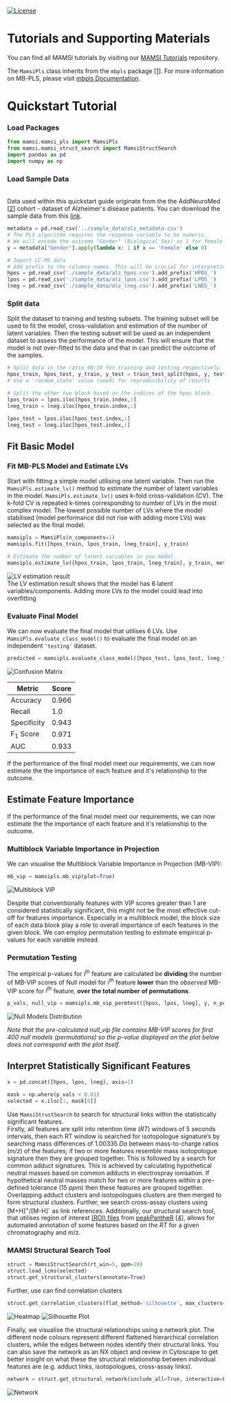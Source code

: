 [![License](https://img.shields.io/badge/License-BSD_3--Clause-blue.svg)](https://opensource.org/licenses/BSD-3-Clause)

# Tutorials and Supporting Materials
You can find all MAMSI tutorials by visiting our [MAMSI Tutorials](https://github.com/kopeckylukas/py-mamsi-tutorials) repository. 

The `MamsiPls` class inherits from the `mbpls` package [[1](./index.md/#references)]. For more information on MB-PLS, please visit [mbpls Documentation](https://mbpls.readthedocs.io/en/latest/index.html).

# Quickstart Tutorial
### Load Packages

```python 
from mamsi.mamsi_pls import MamsiPls
from mamsi.mamsi_struct_search import MamsiStructSearch
import pandas as pd
import numpy as np
```

### Load Sample Data
<br> Data used within this quickstart guide originate from the the AddNeuroMed [[2](index.md/#references)] cohort - dataset of Alzheimer's disease patients. 
You can download the sample data from this [link](https://github.com/kopeckylukas/py-mamsi-tutorials/tree/main/sample_data).

```python
metadata = pd.read_csv('../sample_data/alz_metadata.csv')
# The PLS algorithm requires the response variable to be numeric. 
# We will encode the outcome "Gender" (Biological Sex) as 1 for female and 0 for male subjects. 
y = metadata["Gender"].apply(lambda x: 1 if x == 'Female' else 0)

# Import LC-MS data
# Add prefix to the columns names. This will be crucial for interpreting the results later on.
hpos = pd.read_csv('./sample_data/alz_hpos.csv').add_prefix('HPOS_')
lpos = pd.read_csv('./sample_data/alz_lpos.csv').add_prefix('LPOS_')
lneg = pd.read_csv('./sample_data/alz_lneg.csv').add_prefix('LNEG_')
```

### Split data
Split the dataset to training and testing subsets. The training subset will be used to fit the model, cross-validation and estimation of the number of latent variables. Then the testing subset will be used as an independent dataset to assess the performance of the model. This will ensure that the model is not over-fitted to the data and that in can predict the outcome of the samples.

```python
# Split data in the ratio 90:10 for training and testing respectively.
hpos_train, hpos_test, y_train, y_test = train_test_split(hpos, y, test_size=0.1, random_state=42)
# Use a 'random_state' value (seed) for reproducibility of results

# Split the other two block based on the indices of the hpos block.
lpos_train = lpos.iloc[hpos_train.index,:]
lneg_train = lneg.iloc[hpos_train.index,:]

lpos_test = lpos.iloc[hpos_test.index,:]
lneg_test = lneg.iloc[hpos_test.index,:]
```

## Fit Basic Model
### Fit MB-PLS Model and Estimate LVs
Start with fitting a simple model utilising one latent variable. Then run the `MamsiPls.estimate_lv()` method to estimate the number of latent variables in the model. `MamsiPls.estimate_lv()` uses k-fold cross-validation (CV). The k-fold CV is repeated k-times corresponding to number of LVs in the most complex model. The lowest possible number of LVs where the model stabilised (model performance did not rise with adding more LVs) was selected as the final model.
```python 
mamsipls = MamsiPls(n_components=1)
mamsipls.fit([hpos_train, lpos_train, lneg_train], y_train)

# Estimate the number of latent variables in you model
mamsipls.estimate_lv([hpos_train, lpos_train, lneg_train], y_train, metric='auc')
```
![LV estimation result](./images/lv_estimation.png)
<br>The LV estimation result shows that the model has 6 latent variables/components. Adding more LVs to the model could lead into overfitting 

### Evaluate Final Model
We can now evaluate the final model that utilises 6 LVs. Use `MamsiPls.evaluate_class_model()` to evaluate the final model on an independent `'testing'` dataset. 

```python
predicted = mamsipls.evaluate_class_model([hpos_test, lpos_test, lneg_test], y_test.array)
```
![Confusion Matrix](./images/confusion_matrix.png)

| Metric              | Score |
| ------------        | ----- |
| Accuracy            | 0.966 |
| Recall              | 1.0   |
| Specificity         | 0.943 |
| F<sub>1</sub> Score | 0.971 |
| AUC                 | 0.933 |

If the performance of the final model meet our requirements, we can now estimate the the importance of each feature and it's relationship to the outcome.


## Estimate Feature Importance
If the performance of the final model meet our requirements, we can now estimate the the importance of each feature and it's relationship to the outcome.

### Multiblock Variable Importance in Projection
We can visualise the Multiblock Variable Importance in Projection (MB-VIP):
```python
mb_vip = mamsipls.mb_vip(plot=True)
```
![Multiblock VIP](./images/mb-vip.png)

Despite that conventionally features with VIP scores greater than 1 are considered statistically significant, this might not be the most effective cut-off for features importance. Especially in a multiblock model, the block size of each data block play a role to overall importance of each features in the given block. 
We can employ permutation testing to estimate empirical p-values for each variable instead. 

### Permutation Testing
The empirical p-values for *i<sup>th</sup>* feature are calculated be **dividing** the number of MB-VIP scores  of Null model for *i<sup>th</sup>* feature **lower** than the *observed* MB-VIP score for *i<sup>th</sup>* feature, **over the total number of permutations**.

```python
p_vals, null_vip = mamsipls.mb_vip_permtest([hpos, lpos, lneg], y, n_permutations=10000, return_scores=True)
```
![Null Models Distribution](./images/null_models_distribution.png)

*Note that the pre-calculated null_vip file contains MB-VIP scores for first 400 null models (permutations) so the p-value displayed on the plot below does not correspond with the plot itself.*

## Interpret Statistically Significant Features
```python
x = pd.concat([hpos, lpos, lneg], axis=1)

mask = np.where(p_vals < 0.01)
selected = x.iloc[:, mask[0]]
```
Use `MamsiStrustSearch` to search for structural links within the statistically significant features. <br>
Firstly, all features are split into retention time (*RT*) windows of 5 seconds intervals, then each RT window is searched for isotopologue signature’s by searching mass differences of 1.00335 *Da* between mass-to-charge ratios (*m/z*) of the features; if two or more features resemble mass isotopologue signature then they are grouped together. This is followed by a search for common adduct signatures. This is achieved by calculating hypothetical neutral masses based on common adducts in electrospray ionisation. If hypothetical neutral masses match for two or more features within a pre-defined tolerance (15 *ppm*) then these features are grouped together. Overlapping adduct clusters and isotopologues clusters are then merged to form structural clusters. Further, we search cross-assay clusters using [M+H]<sup>+</sup>/[M-H]<sup>-</sup> as link references. Additionally, our structural search tool, that utilises region of interest [(ROI) files](https://github.com/phenomecentre/npc-open-lcms) from [peakPantheR](https://rdrr.io/bioc/peakPantheR/) [[4](./index.md/#references)], allows for automated annotation of  some features based on the *RT* for a given chromatography and m/z.
   
### MAMSI Structural Search Tool
```python
struct = MamsiStructSearch(rt_win=5, ppm=10)
struct.load_lcms(selected)
struct.get_structural_clusters(annotate=True)
```
Further, use can find correlation clusters
```python
struct.get_correlation_clusters(flat_method='silhouette', max_clusters=11)
```
![Heatmap](./images/correlation_heatmap.png)
![Silhouette Plot](./images/silhouette_plot.png)


Finally, we visualise the structural relationships using a network plot. The different node colours represent different flattened hierarchical correlation clusters, while the edges between nodes identify their structural links. You can also save the network as an NX object and review in Cytoscape to get better insight on what these the structural relationship between individual features are (e.g. adduct links, isotopologues, cross-assay links).
```python
network = struct.get_structural_network(include_all=True, interactive=False, labels=True, return_nx_object=True)
```
![Network](./images/network.png)
